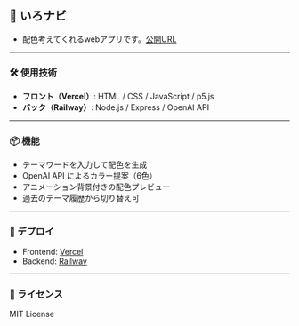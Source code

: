 ## 🎨 いろナビ
- 配色考えてくれるwebアプリです。[公開URL](https://ironavi.vercel.app/)

---

### 🛠 使用技術

- **フロント（Vercel）**: HTML / CSS / JavaScript / p5.js  
- **バック（Railway）**: Node.js / Express / OpenAI API

---

### 📦 機能

- テーマワードを入力して配色を生成
- OpenAI API によるカラー提案（6色）
- アニメーション背景付きの配色プレビュー
- 過去のテーマ履歴から切り替え可

---

### 🚀 デプロイ

- Frontend: [Vercel](https://vercel.com/)
- Backend: [Railway](https://railway.app/)

---

### 📄 ライセンス

MIT License
